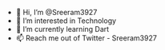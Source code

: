 - 👋 Hi, I’m @Sreeram3927
- 👀 I’m interested in Technology
- 🌱 I’m currently learning Dart
- 📫 Reach me out of Twitter - Sreeram3927

<!---
Sreeram3927/Sreeram3927 is a ✨ special ✨ repository because its `README.md` (this file) appears on your GitHub profile.
You can click the Preview link to take a look at your changes.

- 💞️ I’m looking to collaborate on ...

--->
